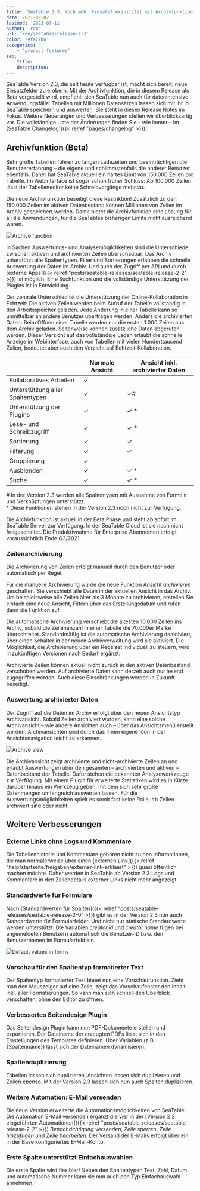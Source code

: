 ```yaml
---
title: 'SeaTable 2.3: Noch mehr Einsatzflexibilität mit Archivfunktion - SeaTable'
date: 2021-09-02
lastmod: '2023-07-11'
author: 'rdb'
url: '/de/seatable-release-2-3'
color: '#fa77b6'
categories:
    - 'product-features'
seo:
    title:
    description:
---
```


SeaTable Version 2.3, die seit heute verfügbar ist, macht sich bereit, neue Einsatzfelder zu erobern. Mit der Archivfunktion, die in diesem Release als Beta vorgestellt wird, empfiehlt sich SeaTable nun auch für datenintensive Anwendungsfälle: Tabellen mit Millionen Datensätzen lassen sich mit ihr in SeaTable speichern und auswerten. Sie steht in diesen Release Notes im Fokus. Weitere Neuerungen und Verbesserungen stellen wir überblicksartig vor. Die vollständige Liste der Änderungen finden Sie – wie immer – im [SeaTable Changelog]({{< relref "pages/changelog" >}}).

## Archivfunktion (Beta)

Sehr große Tabellen führen zu langen Ladezeiten und beeinträchtigen die Benutzererfahrung – die eigene und schlimmstenfalls die anderer Benutzer ebenfalls. Daher hat SeaTable aktuell ein hartes Limit von 150.000 Zeilen pro Tabelle. Im Webinterface ist sogar schon früher Schluss: Ab 100.000 Zeilen lässt der Tabelleneditor keine Schreibvorgänge mehr zu.

Die neue Archivfunktion beseitigt diese Restriktion! Zusätzlich zu den 150.000 Zeilen im aktiven Datenbestand können Millionen von Zeilen im Archiv gespeichert werden. Damit bietet die Archivfunktion eine Lösung für all die Anwendungen, für die SeaTables bisherigen Limite nicht ausreichend waren.

![Archive function](Archive-function-1088x631.png)

In Sachen Auswertungs- und Analysemöglichkeiten sind die Unterschiede zwischen aktiven und archivierten Zeilen überschaubar: Das Archiv unterstützt alle Spaltentypen. Filter und Sortierungen erlauben die schnelle Auswertung der Daten im Archiv. Und auch der Zugriff per API und durch [externe Apps]({{< relref "posts/seatable-releases/seatable-release-2-2" >}}) ist möglich. Eine Suchfunktion und die vollständige Unterstützung der Plugins ist in Entwicklung.

Der zentrale Unterschied ist die Unterstützung der Online-Kollaboration in Echtzeit: Die aktiven Zeilen werden beim Aufruf der Tabelle vollständig in den Arbeitsspeicher geladen. Jede Änderung in einer Tabelle kann so unmittelbar an andere Benutzer übertragen werden. Anders die archivierten Daten: Beim Öffnen einer Tabelle werden nur die ersten 1.000 Zeilen aus dem Archiv geladen. Seitenweise können zusätzliche Daten abgerufen werden. Dieser Verzicht auf das vollständige Laden erlaubt die schnelle Anzeige im Webinterface, auch von Tabellen mit vielen Hunderttausend Zeilen, bedeutet aber auch den Verzicht auf Echtzeit-Kollaboration.

|                                  | Normale Ansicht | Ansicht inkl. archivierter Daten |
| -------------------------------- | --------------- | -------------------------------- |
| Kollaboratives Arbeiten          | ✓               |                                  |
| Unterstützung aller Spaltentypen | ✓               | ✓#                               |
| Unterstützung der Plugins        | ✓               | ✓ \*                             |
| Lese- und Schreibzugriff         | ✓               | ✓ \*                             |
| Sortierung                       | ✓               | ✓                                |
| Filterung                        | ✓               | ✓                                |
| Gruppierung                      | ✓               |                                  |
| Ausblenden                       | ✓               | ✓ \*                             |
| Suche                            | ✓               | ✓ \*                             |

\# In der Version 2.3 werden alle Spaltentypen mit Ausnahme von Formeln und Verknüpfungen unterstützt.  
\* Diese Funktionen stehen in der Version 2.3 noch nicht zur Verfügung.

Die Archivfunktion ist aktuell in der Beta Phase und steht ab sofort im SeaTable Server zur Verfügung. In der SeaTable Cloud ist sie noch nicht freigeschaltet. Die Produktivnahme für Enterprise Abonnenten erfolgt voraussichtlich Ende Q3/2021.

### Zeilenarchivierung

Die Archivierung von Zeilen erfolgt manuell durch den Benutzer oder automatisch per Regel.

Für die manuelle Archivierung wurde die neue Funktion _Ansicht archivieren_ geschaffen. Sie verschiebt alle Daten in der aktuellen Ansicht in das Archiv. Um beispielsweise alle Zeilen älter als 3 Monate zu archivieren, erstellen Sie einfach eine neue Ansicht, Filtern über das Erstellungsdatum und rufen dann die Funktion auf.

Die automatische Archivierung verschiebt die ältesten 10.000 Zeilen ins Archiv, sobald die Zeilenanzahl in einer Tabelle die 70.000er Marke überschreitet. Standardmäßig ist die automatische Archivierung deaktiviert, über einen Schalter in der neuen Archivverwaltung wird sie aktiviert. Die Möglichkeit, die Archivierung über ein Regelset individuell zu steuern, wird in zukünftigen Versionen nach Bedarf ergänzt.

Archivierte Zeilen können aktuell nicht zurück in den aktiven Datenbestand verschoben werden. Auf archivierte Daten kann derzeit auch nur lesend zugegriffen werden. Auch diese Einschränkungen werden in Zukunft beseitigt.

### Auswertung archivierter Daten

Der Zugriff auf die Daten im Archiv erfolgt über den neuen Ansichtstyp Archivansicht. Sobald Zeilen archiviert wurden, kann eine solche Archivansicht – wie andere Ansichten auch – über das Ansichtsmenü erstellt werden. Archivansichten sind durch das ihnen eigene Icon in der Ansichtsnavigation leicht zu erkennen.

![Archive view](Archive-view-creation-1088x518.png)

Die Archivansicht zeigt archivierte und nicht-archivierte Zeilen an und erlaubt Auswertungen über den gesamten – archivierten und aktiven – Datenbestand der Tabelle. Dafür stehen die bekannten Analysewerkzeuge zur Verfügung. Mit einem Plugin für erweiterte Statistiken wird es in Kürze darüber hinaus ein Werkzeug geben, mit dem sich sehr große Datenmengen umfangreich auswerten lassen. Für die Auswertungsmöglichkeiten spielt es somit fast keine Rolle, ob Zeilen archiviert sind oder nicht.

## Weitere Verbesserungen

### Externe Links ohne Logs und Kommentare

Die Tabellenhistorie und Kommentare gehören nicht zu den Informationen, die man normalerweise über einen [externen Link]({{< relref "help/startseite/freigaben/externer-link-erklaert" >}}) quasi öffentlich machen möchte. Daher werden in SeaTable ab Version 2.3 Logs und Kommentare in den Zeilendetails externer Links nicht mehr angezeigt.

### Standardwerte für Formulare

Nach [Standardwerten für Spalten]({{< relref "posts/seatable-releases/seatable-release-2-0" >}}) gibt es in der Version 2.3 nun auch Standardwerte für Formularfelder. Und nicht nur statische Standardwerte werden unterstützt: Die Variablen _creator.id_ und _creator.name_ fügen bei angemeldeten Benutzern automatisch die Benutzer-ID bzw. den Benutzernamen im Formularfeld ein.

![Default values in forms](Default-values-forms-1088x974.png)

### Vorschau für den Spaltentyp formatierter Text

Der Spaltentyp formatierter Text bietet nun eine Vorschaufunktion. Zieht man den Mauszeiger auf eine Zelle, zeigt das Vorschaufenster den Inhalt inkl. aller Formatierungen. So kann man sich schnell den Überblick verschaffen, ohne den Editor zu öffnen.

### Verbessertes Seitendesign Plugin

Das Seitendesign Plugin kann nun PDF-Dokumente erstellen und exportieren. Der Dateiname der erzeugten PDFs lässt sich in den Einstellungen des Templates definieren. Über Variablen (z.B. {Spaltenname}) lässt sich der Dateinamen dynamisieren.

### Spaltenduplizierung

Tabellen lassen sich duplizieren, Ansichten lassen sich duplizieren und Zeilen ebenso. Mit der Version 2.3 lassen sich nun auch Spalten duplizieren.

### Weitere Automation: E-Mail versenden

Die neue Version erweiterte die Automationsmöglichkeiten von SeaTable: Die Automation E-Mail versenden ergänzt die vier in der [Version 2.2 eingeführten Automationen]({{< relref "posts/seatable-releases/seatable-release-2-2" >}}) _Benachrichtigung versenden_, _Zeile sperren_, _Zeile hinzufügen_ und _Zeile bearbeiten_. Der Versand der E-Mails erfolgt über ein in der Base konfiguriertes E-Mail-Konto.

### Erste Spalte unterstützt Einfachauswahlen

Die erste Spalte wird flexibler! Neben den Spaltentypen Text, Zahl, Datum und automatische Nummer kann sie nun auch den Typ Einfachauswahl annehmen.
